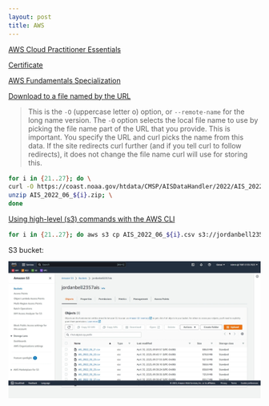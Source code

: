 ```yaml
---
layout: post
title: AWS
---
```


[AWS Cloud Practitioner Essentials](https://www.coursera.org/learn/aws-cloud-practitioner-essentials)

[Certificate](https://coursera.org/share/fd1209f15f536370715adfbbc2939a26)

[AWS Fundamentals Specialization](https://www.coursera.org/specializations/aws-fundamentals)

[Download to a file named by the URL](https://everything.curl.dev/usingcurl/downloads/url-named)

> This is the `-O` (uppercase letter o) option, or `--remote-name` for the long name version. The `-O` option selects the local file name to use by picking the file name part of the URL that you provide. This is important. You specify the URL and curl picks the name from this data. If the site redirects curl further (and if you tell curl to follow redirects), it does not change the file name curl will use for storing this.

```bash
for i in {21..27}; do \
curl -O https://coast.noaa.gov/htdata/CMSP/AISDataHandler/2022/AIS_2022_06_${i}.zip; \
unzip AIS_2022_06_${i}.zip; \
done
```

[Using high-level (s3) commands with the AWS CLI](https://docs.aws.amazon.com/cli/latest/userguide/cli-services-s3-commands.html)

```bash
for i in {21..27}; do aws s3 cp AIS_2022_06_${i}.csv s3://jordanbell2357ais/; done
```

S3 bucket:

![S3 bucket](/images/AWS/jordanbell2357ais.jpeg)

